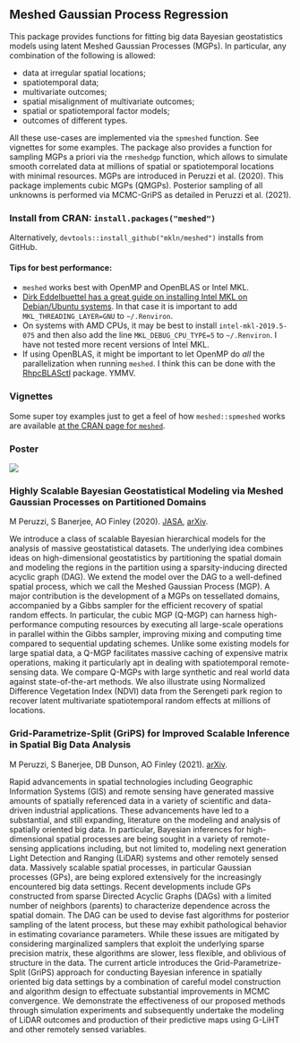 ## Meshed Gaussian Process Regression

This package provides functions for fitting big data Bayesian geostatistics models using latent Meshed Gaussian Processes (MGPs). In particular, any combination of the following is allowed:

 - data at irregular spatial locations;
 - spatiotemporal data;
 - multivariate outcomes;
 - spatial misalignment of multivariate outcomes;
 - spatial or spatiotemporal factor models;
 - outcomes of different types.
 
All these use-cases are implemented via the `spmeshed` function. See vignettes for some examples.
The package also provides a function for sampling MGPs a priori via the `rmeshedgp` function, which allows to simulate smooth correlated data at millions of spatial or spatiotemporal locations with minimal resources.
MGPs are introduced in Peruzzi et al. (2020). This package implements cubic MGPs (QMGPs). Posterior sampling of all unknowns is performed via MCMC-GriPS as detailed in Peruzzi et al. (2021).


### Install from CRAN: `install.packages("meshed")`

Alternatively, `devtools::install_github("mkln/meshed")` installs from GitHub.

#### Tips for best performance:

 - `meshed` works best with OpenMP and OpenBLAS or Intel MKL. 
 - [Dirk Eddelbuettel has a great guide on installing Intel MKL on Debian/Ubuntu systems](http://dirk.eddelbuettel.com/blog/2018/04/15/#018_mkl_for_debian_ubuntu). In that case it is important to add `MKL_THREADING_LAYER=GNU` to `~/.Renviron`. 
 - On systems with AMD CPUs, it may be best to install `intel-mkl-2019.5-075` and then also add the line `MKL_DEBUG_CPU_TYPE=5` to `~/.Renviron`. I have not tested more recent versions of Intel MKL.
 - If using OpenBLAS, it might be important to let OpenMP do *all* the parallelization when running `meshed`. I think this can be done with the [RhpcBLASctl](https://CRAN.R-project.org/package=RhpcBLASctl) package. YMMV.

### Vignettes

Some super toy examples just to get a feel of how `meshed::spmeshed` works are available [at the CRAN page for `meshed`](https://CRAN.R-project.org/package=meshed).

### Poster
![](img/poster.jpg?raw=true)


### Highly Scalable Bayesian Geostatistical Modeling via Meshed Gaussian Processes on Partitioned Domains
M Peruzzi, S Banerjee, AO Finley (2020). [JASA](https://doi.org/10.1080/01621459.2020.1833889), [arXiv](https://arxiv.org/abs/2003.11208).

We introduce a class of scalable Bayesian hierarchical models for the analysis of massive geostatistical datasets. The underlying idea combines ideas on high-dimensional geostatistics by partitioning the spatial domain and modeling the regions in the partition using a sparsity-inducing directed acyclic graph (DAG). We extend the model over the DAG to a well-defined spatial process, which we call the Meshed Gaussian Process (MGP). A major contribution is the development of a MGPs on tessellated domains, accompanied by a Gibbs sampler for the efficient recovery of spatial random effects. In particular, the cubic MGP (Q-MGP) can harness high-performance computing resources by executing all large-scale operations in parallel within the Gibbs sampler, improving mixing and computing time compared to sequential updating schemes. Unlike some existing models for large spatial data, a Q-MGP facilitates massive caching of expensive matrix operations, making it particularly apt in dealing with spatiotemporal remote-sensing data. We compare Q-MGPs with large synthetic and real world data against state-of-the-art methods. We also illustrate using Normalized Difference Vegetation Index (NDVI) data from the Serengeti park region to recover latent multivariate spatiotemporal random effects at millions of locations. 

### Grid-Parametrize-Split (GriPS) for Improved Scalable Inference in Spatial Big Data Analysis
M Peruzzi, S Banerjee, DB Dunson, AO Finley (2021). [arXiv](https://arxiv.org/abs/2101.03579).

Rapid advancements in spatial technologies including Geographic Information Systems (GIS) and remote sensing have generated massive amounts of spatially referenced data in a variety of scientific and data-driven industrial applications. These advancements have led to a substantial, and still expanding, literature on the modeling and analysis of spatially oriented big data. In particular, Bayesian inferences for high-dimensional spatial processes are being sought in a variety of remote-sensing applications including, but not limited to, modeling next generation Light Detection and Ranging (LiDAR) systems and other remotely sensed data. Massively scalable spatial processes, in particular Gaussian processes (GPs), are being explored extensively for the increasingly encountered big data settings. Recent developments include GPs constructed from sparse Directed Acyclic Graphs (DAGs) with a limited number of neighbors (parents) to characterize dependence across the spatial domain. The DAG can be used to devise fast algorithms for posterior sampling of the latent process, but these may exhibit pathological behavior in estimating covariance parameters. While these issues are mitigated by considering marginalized samplers that exploit the underlying sparse precision matrix, these algorithms are slower, less flexible, and oblivious of structure in the data. The current article introduces the Grid-Parametrize-Split (GriPS) approach for conducting Bayesian inference in spatially oriented big data settings by a combination of careful model construction and algorithm design to effectuate substantial improvements in MCMC convergence. We demonstrate the effectiveness of our proposed methods through simulation experiments and subsequently undertake the modeling of LiDAR outcomes and production of their predictive maps using G-LiHT and other remotely sensed variables. 
